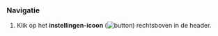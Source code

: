 ### Navigatie

1. Klik op het **instellingen-icoon** (![button](/assets/svg/software-27.svg "button")) rechtsboven in de header.
